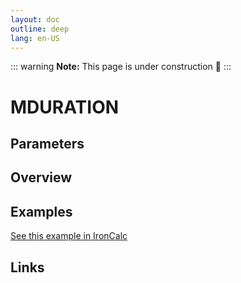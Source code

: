 ```yaml
---
layout: doc
outline: deep
lang: en-US
---
```


::: warning
**Note:** This page is under construction 🚧
:::

# MDURATION

## Parameters

## Overview

## Examples

[See this example in IronCalc](https://app.ironcalc.com/?filename=mduration)

## Links